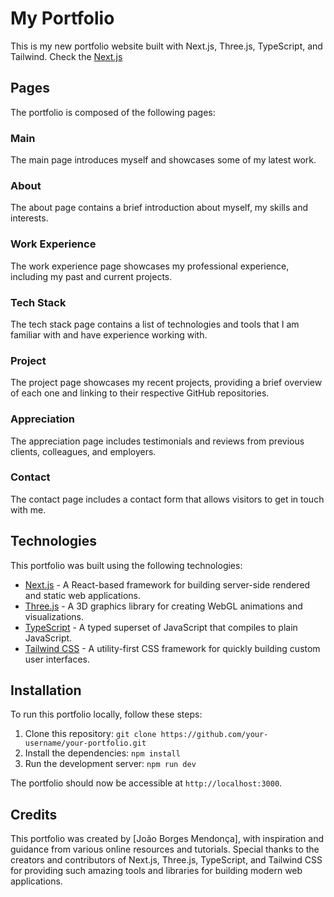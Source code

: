 # My Portfolio

This is my new portfolio website built with Next.js, Three.js, TypeScript, and Tailwind. Check the [Next.js](https://3d-portfolio-joaobmendonca-ilhc-592bxq51d-jonsmendis-projects.vercel.app/)

## Pages

The portfolio is composed of the following pages:

### Main

The main page introduces myself and showcases some of my latest work.

### About

The about page contains a brief introduction about myself, my skills and interests.

### Work Experience

The work experience page showcases my professional experience, including my past and current projects.

### Tech Stack

The tech stack page contains a list of technologies and tools that I am familiar with and have experience working with.

### Project

The project page showcases my recent projects, providing a brief overview of each one and linking to their respective GitHub repositories.

### Appreciation

The appreciation page includes testimonials and reviews from previous clients, colleagues, and employers.

### Contact

The contact page includes a contact form that allows visitors to get in touch with me.

## Technologies

This portfolio was built using the following technologies:

- [Next.js](https://nextjs.org/) - A React-based framework for building server-side rendered and static web applications.
- [Three.js](https://threejs.org/) - A 3D graphics library for creating WebGL animations and visualizations.
- [TypeScript](https://www.typescriptlang.org/) - A typed superset of JavaScript that compiles to plain JavaScript.
- [Tailwind CSS](https://tailwindcss.com/) - A utility-first CSS framework for quickly building custom user interfaces.

## Installation

To run this portfolio locally, follow these steps:

1. Clone this repository: `git clone https://github.com/your-username/your-portfolio.git`
2. Install the dependencies: `npm install`
3. Run the development server: `npm run dev`

The portfolio should now be accessible at `http://localhost:3000`.

## Credits

This portfolio was created by [João Borges Mendonça], with inspiration and guidance from various online resources and tutorials. Special thanks to the creators and contributors of Next.js, Three.js, TypeScript, and Tailwind CSS for providing such amazing tools and libraries for building modern web applications.
